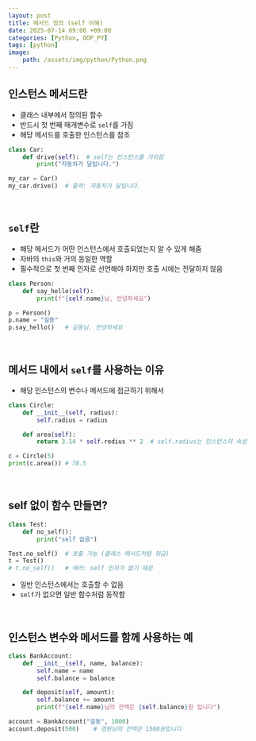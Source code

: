 ```yaml
---
layout: post
title: 메서드 정의 (self 이해)
date: 2025-07-14 09:00 +09:00
categories: [Python, OOP_PY]
tags: [python]
image:
    path: /assets/img/python/Python.png
---
```


## 인스턴스 메서드란

- 클래스 내부에서 정의된 함수
- 반드시 첫 번째 매개변수로 `self`를 가짐
- 해당 메서드를 호출한 인스턴스를 참조

```python
class Car:
    def drive(self):  # self는 인스턴스를 가리킴
        print("자동차가 달립니다.")

my_car = Car()
my_car.drive()  # 출력: 자동차가 달립니다.
```

<br>

## `self`란

- 해당 메서드가 어떤 인스턴스에서 호출되었는지 알 수 있게 해줌
- 자바의 `this`와 거의 동일한 역할
- 필수적으로 첫 번째 인자로 선언해야 하지만 호출 시에는 전달하지 않음

```python
class Person:
    def say_hello(self):
        print(f"{self.name}님, 안녕하세요")

p = Person()
p.name = "길동"
p.say_hello()   # 길동님, 안녕하세요
```

<br>

## 메서드 내에서 `self`를 사용하는 이유

- 해당 인스턴스의 변수나 메서드에 접근하기 위해서

```python
class Circle:
    def __init__(self, radius):
        self.radius = radius

    def area(self):
        return 3.14 * self.redius ** 2  # self.radius는 인스턴스의 속성

c = Circle(5)
print(c.area()) # 78.5
```

<br>

## self 없이 함수 만들면?

```python
class Test:
    def no_self():
        print("self 없음")

Test.no_self()  # 호출 가능 (클래스 메서드처럼 취급)
t = Test() 
# t.no_self()   # 에러: self 인자가 없기 때문
```

- 일반 인스턴스에서는 호출할 수 없음
- `self`가 없으면 일반 함수처럼 동작함

<br>

## 인스턴스 변수와 메서드를 함께 사용하는 예

```python
class BankAccount:
    def __init__(self, name, balance):
        self.name = name
        self.balance = balance

    def deposit(self, amount):
        self.balance += amount
        print(f"{self.name}님의 잔액은 {self.balance}원 입니다")

account = BankAccount("길동", 1000)
account.deposit(500)    # 경원님의 잔액은 1500원입니다
```